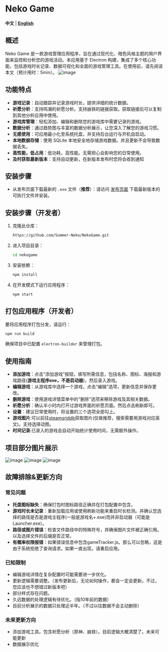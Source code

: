 # Neko Game

**中文** | **[English](README-en.md)** 

## 概述
Neko Game 是一款游戏管理应用程序，旨在通过现代化、暗色风格主题的用户界面来监控和分析您的游戏活动。本应用基于 Electron 构建，集成了多个核心功能，包括游戏时长记录、数据可视化和全面的游戏管理工具。在使用前，请先阅读本文（预计用时：5min）。
![image](https://github.com/user-attachments/assets/496eaaab-a9cf-47ae-b306-cbe75d48a5af)


## 功能特点
- **游戏记录**：自动跟踪并记录游戏时长，提供详细的统计数据。
- **祈愿分析**：支持鸣潮的祈愿分析。支持崩铁的链接获取。获取链接后可以复制到其他分析应用中使用。
- **游戏库管理**：轻松添加、编辑和删除您的游戏库中需要记录的游戏。
- **数据分析**：通过趋势图与丰富的数据分析展示，让您深入了解您的游戏习惯。
- **无感使用**：可应用最小化至系统托盘，并支持后台运行与开机自启动。
- **本地数据存储**：使用 SQLite 本地安全地存储游戏数据。并且更新不会导致数据丢失。
- **高性能，低占用**：低功耗，高性能。无需担心会影响您的日常使用。
- **及时获取最新版本**：支持自动更新，在新版本发布时您将会收到通知

## 安装步骤
- 从发布页面下载最新的 `.exe` 文件（__推荐__）：请访问 [发布页面](https://github.com/Summer-Neko/NekoGame/releases) 下载最新版本的可执行文件并安装。
   
## 安装步骤（开发者）
1. 克隆此仓库：
   ```bash
   https://github.com/Summer-Neko/NekoGame.git
   ```
2. 进入项目目录：
   ```bash
   cd nekogame
   ```
3. 安装依赖：
   ```bash
   npm install
   ```
4. 在开发模式下运行应用程序：
   ```bash
   npm start
   ```

## 打包应用程序（开发者）
要将应用程序打包分发，请运行：
```bash
npm run build
```
确保项目中已配置 `electron-builder` 来管理打包。

## 使用指南
- **添加游戏**：点击“添加游戏”按钮，填写所需信息，包括名称、图标、海报和游戏路径(__游戏主程序exe，不是启动器__)，然后录入游戏。
- **编辑游戏**：从游戏库中选择一个游戏，点击“编辑”选项，更新信息并保存更改。
- **删除游戏**：使用游戏详情菜单中的“删除”选项来移除游戏及其相关数据。
- **祈愿分析**：确认半小时内打开过游戏界面的祈愿页面。然后点击刷新即可。
- **设置**：建议日常使用时，将设置的三个选项全部勾上。
- **游戏图片**:可以前往[steamgriddb](https://www.steamgriddb.com/)获取图片(仅做推荐，搜索需要用游戏对应英文)。支持选择动图。
- **时间记录**:已录入的游戏会自动开始统计使用时间，无需额外操作。

## 项目部分图片展示
![image](https://github.com/user-attachments/assets/a580eb08-b6d7-4112-9237-0e1fa8072f56)
![image](https://github.com/user-attachments/assets/7b20f99c-d93f-4d62-8718-d00fc09e4274)
![image](https://github.com/user-attachments/assets/22a044dc-ec5f-4cf8-bc46-4bf7f5696f36)



## 故障排除&更新方向
### 常见问题
- **托盘图标缺失**：确保打包时图标路径正确并在打包配置中包含。
- **游戏时长未记录**：重新加载应用或使用刷新功能来重启时长检测。并确认您选择的路径是否是游戏主程序(一般是游戏名+.exe)而并非启动器（可能是Launcher.exe）。
- **路径或图片错误**：检查文件路径中的特殊符号，并确保图片文件被正确引用。以及选择文件的后缀是否正常。
- **有概率权限报错**：如果错误信息中包含gameTracker.js。那么可以忽略，这是由于系统拒绝了查询请求。如果一直出现，请重启应用。

### 已知限制
- 编辑游戏详情在复杂配置时可能需要进一步优化。
- 更新逻辑需要调整。（发布更新后，无论如何操作，都会一定会更新。不过，您应该也不想错过新版本吧）
- 部分样式存在问题。
- 久远数据的处理逻辑有待优化。（指10年前的数据）
- 目前分析展示的数据只处理近半年。（不过以往数据不会主动删除）

### 未来更新方向
- 添加游戏工具。包含祈愿分析（原神、崩铁）。目前逻辑大概清楚了。未来可能更新
- 数据展示优化


